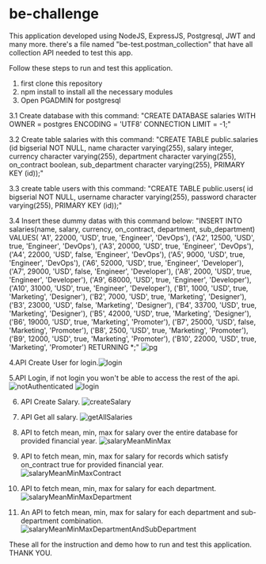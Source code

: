 # be-challenge
This application developed using NodeJS, ExpressJS, Postgresql, JWT and many more.
there's a file named "be-test.postman_collection" that have all collection API needed to test this app.

Follow these steps to run and test this application.

1. first clone this repository
2. npm install to install all the necessary modules
3. Open PGADMIN for postgresql

  3.1 Create database with this command:
    "CREATE DATABASE salaries
    WITH 
    OWNER = postgres
    ENCODING = 'UTF8'
    CONNECTION LIMIT = -1;"
    
  3.2 Create table salaries with this command:
    "CREATE TABLE public.salaries
     (id bigserial NOT NULL,
     name character varying(255),
     salary integer,
     currency character varying(255),
     department character varying(255),
     on_contract boolean,
     sub_department character varying(255),
     PRIMARY KEY (id));"
     
  3.3 create table users with this command:
    "CREATE TABLE public.users(
    id bigserial NOT NULL,
    username character varying(255),
    password character varying(255),
    PRIMARY KEY (id));"
    
   3.4 Insert these dummy datas with this command below:
   "INSERT INTO salaries(name, salary, currency, on_contract, department, sub_department) 
    VALUES( 'A1', 22000, 'USD', true, 'Engineer', 'DevOps'),
    ('A2', 12500, 'USD', true, 'Engineer', 'DevOps'),
    ('A3', 20000, 'USD', true, 'Engineer', 'DevOps'),
    ('A4', 22000, 'USD', false, 'Engineer', 'DevOps'),
    ('A5', 9000, 'USD', true, 'Engineer', 'DevOps'),
    ('A6', 52000, 'USD', true, 'Engineer', 'Developer'),
    ('A7', 29000, 'USD', false, 'Engineer', 'Developer'),
    ('A8', 2000, 'USD', true, 'Engineer', 'Developer'),
    ('A9', 68000, 'USD', true, 'Engineer', 'Developer'),
    ('A10', 31000, 'USD', true, 'Engineer', 'Developer'),
    ('B1', 1000, 'USD', true, 'Marketing', 'Designer'),
    ('B2', 7000, 'USD', true, 'Marketing', 'Designer'),
    ('B3', 23000, 'USD', false, 'Marketing', 'Designer'),
    ('B4', 33700, 'USD', true, 'Marketing', 'Designer'),
    ('B5', 42000, 'USD', true, 'Marketing', 'Designer'),
    ('B6', 19000, 'USD', true, 'Marketing', 'Promoter'),
    ('B7', 25000, 'USD', false, 'Marketing', 'Promoter'),
    ('B8', 2500, 'USD', true, 'Marketing', 'Promoter'),
    ('B9', 12000, 'USD', true, 'Marketing', 'Promoter'),
    ('B10', 22000, 'USD', true, 'Marketing', 'Promoter') RETURNING *;"
    ![pg](https://user-images.githubusercontent.com/49251756/201357312-baf12860-0104-4cec-a649-083b91755a62.PNG)

4.API Create User for login.![login](https://user-images.githubusercontent.com/49251756/201357526-644dd199-98cf-46a6-9fce-47053556092a.PNG)

5.API Login, if not login you won't be able to access the rest of the api. ![notAuthenticated](https://user-images.githubusercontent.com/49251756/201357874-10bac2bf-363b-4e93-8da7-f86fcd1d5444.PNG)
![login](https://user-images.githubusercontent.com/49251756/201357903-7a82f193-3460-4b3b-a57d-747d4686c172.PNG)

6. API Create Salary. ![createSalary](https://user-images.githubusercontent.com/49251756/201357966-46189fd3-d664-42d2-b88b-252971f7625f.PNG)

7. API Get all salary. ![getAllSalaries](https://user-images.githubusercontent.com/49251756/201358081-883f0ae8-e362-4cd8-9741-0ae63898c8e5.PNG)

8. API to fetch mean, min, max for salary over the entire database for provided financial year. ![salaryMeanMinMax](https://user-images.githubusercontent.com/49251756/201358174-ba47f9c4-4ccb-4b22-b2d8-19d4e6a731a9.PNG)

9. API to fetch mean, min, max for salary for records which satisfy on_contract true for provided financial year. ![salaryMeanMinMaxContract](https://user-images.githubusercontent.com/49251756/201358346-e6250534-14ba-460d-b480-e292f84e1c42.PNG)

10. API to fetch mean, min, max for salary for each department. ![salaryMeanMinMaxDepartment](https://user-images.githubusercontent.com/49251756/201358427-2b229a40-7ad2-41c5-ab8e-b275461688da.PNG)

11. An API to fetch mean, min, max for salary for each department and sub-department combination.  ![salaryMeanMinMaxDepartmentAndSubDepartment](https://user-images.githubusercontent.com/49251756/201358562-412f3fd4-db09-467c-83b5-a5b82970ab6e.PNG)

These all for the instruction and demo how to run and test this application. THANK YOU.



